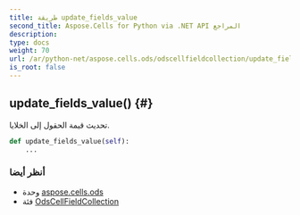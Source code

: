 ```yaml
---
title: طريقة update_fields_value
second_title: Aspose.Cells for Python via .NET API المراجع
description:
type: docs
weight: 70
url: /ar/python-net/aspose.cells.ods/odscellfieldcollection/update_fields_value/
is_root: false
---
```

##  update_fields_value() {#}
تحديث قيمة الحقول إلى الخلايا.



```python
def update_fields_value(self):
    ...
```





###  أنظر أيضا
* وحدة [aspose.cells.ods](../../)
* فئة [OdsCellFieldCollection](/cells/ar/python-net/aspose.cells.ods/odscellfieldcollection)
